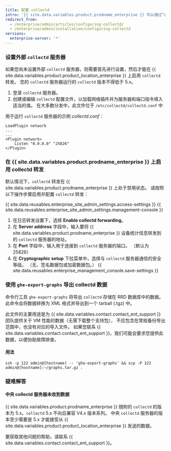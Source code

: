 ```yaml
---
title: 配置 collectd
intro: '{{ site.data.variables.product.prodname_enterprise }} 可以通过“collectd”收集数据并将数据发送到外部“collectd”服务器。 除了其他指标外，我们还会收集标准数据集，例如 CPU 利用率、内存与磁盘使用量、网络接口流量与错误，以及 VM 的总负荷。'
redirect_from:
  - /enterprise/admin/articles/configuring-collectd/
  - /enterprise/admin/installation/configuring-collectd
versions:
  enterprise-server: '*'
---
```


### 设置外部 `collectd` 服务器

如果您尚未设置外部 `collectd` 服务器，则需要首先进行设置，然后才能在 {{ site.data.variables.product.product_location_enterprise }} 上启用 `collectd` 转发。 您的 `collectd` 服务器运行的 `collectd` 版本不得低于 5.x。

1. 登录 `collectd` 服务器。
2. 创建或编辑 `collectd` 配置文件，以加载网络插件并为服务器和端口指令填入适当的值。 在大多数分发中，此文件位于 `/etc/collectd/collectd.conf` 中

用于运行 `collectd` 服务器的示例 *collectd.conf*：

    LoadPlugin network
    ...
    ...
    <Plugin network>
        Listen "0.0.0.0" "25826"
    </Plugin>

### 在 {{ site.data.variables.product.prodname_enterprise }} 上启用 collectd 转发

默认情况下，`collectd` 转发在 {{ site.data.variables.product.prodname_enterprise }} 上处于禁用状态。 请按照以下操作步骤启用并配置 `collectd` 转发：

{{ site.data.reusables.enterprise_site_admin_settings.access-settings }}
{{ site.data.reusables.enterprise_site_admin_settings.management-console }}
1. 在日志转发设置下，选择 **Enable collectd forwarding**。
1. 在 **Server address** 字段中，输入要将 {{ site.data.variables.product.prodname_enterprise }} 设备统计信息转发到的 `collectd` 服务器的地址。
1. 在 **Port** 字段中，输入用于连接到 `collectd` 服务器的端口。 （默认为 25826）
1. 在 **Cryptographic setup** 下拉菜单中，选择与 `collectd` 服务器通信的安全等级。 （无、签名数据包或加密数据包。）
{{ site.data.reusables.enterprise_management_console.save-settings }}

### 使用 `ghe-export-graphs` 导出 collectd 数据

命令行工具 `ghe-export-graphs` 将导出 `collectd` 存储在 RRD 数据库中的数据。 此命令会将数据转换为 XML 格式并导出到一个 tarball (.tgz) 中。

此文件的主要用途是为 {{ site.data.variables.contact.contact_ent_support }} 团队提供关于 VM 性能的数据（无需下载整个支持包）， 不应包含在常规备份导出范围中，也没有对应的导入文件。 如果您联系 {{ site.data.variables.contact.contact_ent_support }}，我们可能会要求您提供此数据，以便协助故障排查。

#### 用法

```shell
ssh -p 122 admin@[hostname] -- 'ghe-export-graphs' && scp -P 122 admin@[hostname]:~/graphs.tar.gz .
```

### 疑难解答

#### 中央 collectd 服务器未收到数据

{{ site.data.variables.product.prodname_enterprise }} 随附的 `collectd` 的版本为 5.x。`collectd` 5.x 不向后兼容 V4.x 版本系列。 中央 `collectd` 服务器的版本至少需要是 5.x 才能接受从 {{ site.data.variables.product.product_location_enterprise }} 发送的数据。

要获取其他问题的帮助，请联系 {{ site.data.variables.contact.contact_ent_support }}。
